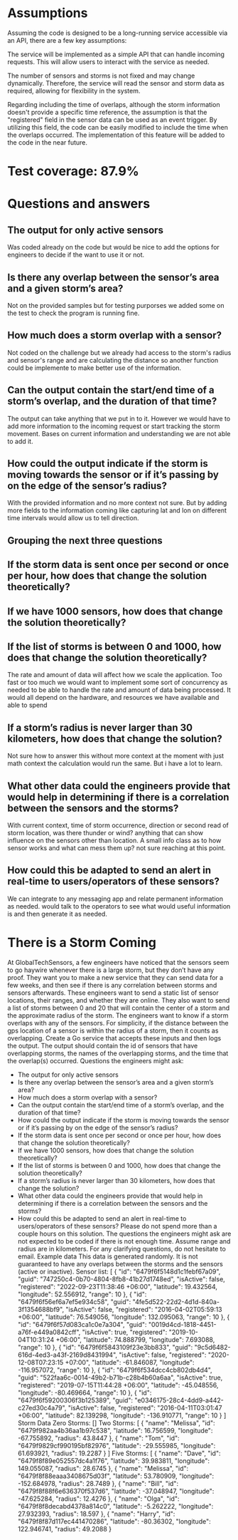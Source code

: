 # Assumptions 
Assuming the code is designed to be a long-running service accessible via an API, there are a few key assumptions:

The service will be implemented as a simple API that can handle incoming requests. This will allow users to interact with the service as needed.

The number of sensors and storms is not fixed and may change dynamically. Therefore, the service will read the sensor and storm data as required, allowing for flexibility in the system.

Regarding including the time of overlaps, although the storm information doesn't provide a specific time reference, the assumption is that the "registered" field in the sensor data can be used as an event trigger. By utilizing this field, the code can be easily modified to include the time when the overlaps occurred. The implementation of this feature will be added to the code in the near future.
# Test coverage: 87.9% 
# Questions and answers
## The output for only active sensors
Was coded already on the code but would be nice to add the options for engineers to decide if the want to use it or not. 
## Is there any overlap between the sensor’s area and a given storm’s area?
Not on the provided samples but for testing purporses we added some on the test to check the program is running fine.
## How much does a storm overlap with a sensor?
Not coded on the challenge but we already had access to the storm's radius and sensor's range and are calculating the 
distance so another function could be implemente to make better use of the information. 
## Can the output contain the start/end time of a storm’s overlap, and the duration of that time?
The output can take anything that we put in to it. However we would have to add more information to the incoming request
or start tracking the storm movement. Bases on current information and understanding we are not able to add it. 
## How could the output indicate if the storm is moving towards the sensor or if it’s passing by on the edge of the sensor’s radius?
With the provided information and no more context not sure. But by adding more fields to the information coming like 
capturing lat and lon on different time intervals would allow us to tell direction.
## Grouping the next three questions 
## If the storm data is sent once per second or once per hour, how does that change the solution theoretically?
## If we have 1000 sensors, how does that change the solution theoretically?
## If the list of storms is between 0 and 1000, how does that change the solution theoretically?
The rate and amount of data will affect how we scale the application. Too fast or too much
we would want to implement some sort of concurrency as needed to be able to handle the rate and amount 
of data being processed. It would all depend on the hardware, and resources we have available and able to spend 
## If a storm’s radius is never larger than 30 kilometers, how does that change the solution?
Not sure how to answer this without more context at the moment with just math context the calculation would run the same. But i have a lot to learn.  
## What other data could the engineers provide that would help in determining if there is a correlation between the sensors and the storms?
With current context, time of storm occurrence, direction or second read of storm location, was there thunder or wind? 
anything that can show influence on the sensors other than location. A small info class as to how sensor works and what 
can mess them up? not sure reaching at this point.   
## How could this be adapted to send an alert in real-time to users/operators of these sensors?
We can integrate to any messaging app and relate permanent information as needed. would talk to the operators to see 
what would useful information is and then generate it as needed. 
# There is a Storm Coming
At GlobalTechSensors, a few engineers have noticed that the sensors seem to go haywire
whenever there is a large storm, but they don’t have any proof. They want you to make a new
service that they can send data for a few weeks, and then see if there is any correlation
between storms and sensors afterwards.
These engineers want to send a static list of sensor locations, their ranges, and whether they
are online. They also want to send a list of storms between 0 and 20 that will contain the center
of a storm and the approximate radius of the storm.
The engineers want to know if a storm overlaps with any of the sensors. For simplicity, if the
distance between the gps location of a sensor is within the radius of a storm, then it counts as
overlapping.
Create a Go service that accepts these inputs and then logs the output. The output should
contain the id of sensors that have overlapping storms, the names of the overlapping storms,
and the time that the overlap(s) occurred.
Questions the engineers might ask:
- The output for only active sensors
- Is there any overlap between the sensor’s area and a given storm’s area?
- How much does a storm overlap with a sensor?
- Can the output contain the start/end time of a storm’s overlap, and the duration of that
  time?
- How could the output indicate if the storm is moving towards the sensor or if it’s passing
  by on the edge of the sensor’s radius?
- If the storm data is sent once per second or once per hour, how does that change the
  solution theoretically?
- If we have 1000 sensors, how does that change the solution theoretically?
- If the list of storms is between 0 and 1000, how does that change the solution
  theoretically?
- If a storm’s radius is never larger than 30 kilometers, how does that change the solution?
- What other data could the engineers provide that would help in determining if there is a
  correlation between the sensors and the storms?
- How could this be adapted to send an alert in real-time to users/operators of these
  sensors?
  Please do not spend more than a couple hours on this solution. The questions the engineers
  might ask are not expected to be coded if there is not enough time. Assume range and radius
  are in kilometers. For any clarifying questions, do not hesitate to email.
  Example data
  This data is generated randomly. It is not guaranteed to have any overlaps between the storms
  and the sensors (active or inactive).
  Sensor list:
  [
  {
  "id": "6479f6f5148d1c1febf67a09",
  "guid": "747250c4-0b70-4804-8fb8-41b27d1748ed",
  "isActive": false,
  "registered": "2022-09-23T11:38:46 +06:00",
  "latitude": 19.432564,
  "longitude": 52.556912,
  "range": 10
  },
  {
  "id": "6479f6f56ef6a7ef5e934c58",
  "guid": "4fe5d522-22d2-4d1d-840a-3f1354688bf9",
  "isActive": false,
  "registered": "2016-04-02T05:59:13 +06:00",
  "latitude": 76.549056,
  "longitude": 132.095063,
  "range": 10
  },
  {
  "id": "6479f6f57d083ca1c0e7a304",
  "guid": "0019d4cd-1818-4451-a76f-e449a0842cff",
  "isActive": true,
  "registered": "2019-10-04T10:31:24 +06:00",
  "latitude": 74.888799,
  "longitude": 7.693088,
  "range": 10
  },
  {
  "id": "6479f6f5843109f23e3bb833",
  "guid": "9c5d6482-616d-4ed3-a43f-2169d8431994",
  "isActive": false,
  "registered": "2020-12-08T07:23:15 +07:00",
  "latitude": -61.846087,
  "longitude": -116.957072,
  "range": 10
  },
  {
  "id": "6479f6f534dcc4cb802db4d4",
  "guid": "522faa6c-0014-49b2-b71b-c28b4b60a6aa",
  "isActive": true,
  "registered": "2019-07-15T11:44:28 +06:00",
  "latitude": -45.048556,
  "longitude": -80.469664,
  "range": 10
  },
  {
  "id": "6479f6f59200306f3b125389",
  "guid": "e0346175-28c4-4dd9-a442-c27ed30c4a79",
  "isActive": false,
  "registered": "2016-04-11T03:01:47 +06:00",
  "latitude": 82.139298,
  "longitude": -136.910771,
  "range": 10
  }
  ]
  Storm Data
  Zero Storms:
  []
  Two Storms:
  [
  {
  "name": "Melissa",
  "id": "6479f982aa4b36aa1b97c538",
  "latitude": 16.756599,
  "longitude": -67.755892,
  "radius": 43.8447
  },
  {
  "name": "Tom",
  "id": "6479f9829cf990195bf82976",
  "latitude": -29.555985,
  "longitude": 61.693921,
  "radius": 19.2287
  }
  ]
  Five Storms:
  [
  {
  "name": "Dave",
  "id": "6479f8f89e052557dc4a1f76",
  "latitude": 39.983811,
  "longitude": 149.055087,
  "radius": 28.6745
  },
  {
  "name": "Melissa",
  "id": "6479f8f88eaaa3408675d03f",
  "latitude": 53.780909,
  "longitude": -152.684978,
  "radius": 28.7489
  },
  {
  "name": "Bill",
  "id": "6479f8f88f6e636370f537d6",
  "latitude": -37.048947,
  "longitude": -47.625284,
  "radius": 12.4276
  },
  {
  "name": "Olga",
  "id": "6479f8f8decabd4378a814c0",
  "latitude": -5.262222,
  "longitude": 27.932393,
  "radius": 18.597
  },
  {
  "name": "Harry",
  "id": "6479f8f87d117ec441470286",
  "latitude": -80.36302,
  "longitude": 122.946741,
  "radius": 49.2088
  }
